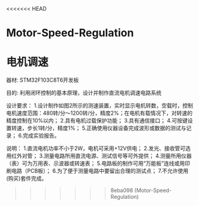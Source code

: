 <<<<<<< HEAD
# Motor-Speed-Regulation
电机调速
=======
器材:
	STM32F103C8T6开发板
	
目的:
	利用闭环控制的基本原理，设计并制作直流电机调速电路系统
	
设计要求：
	1.设计制作如图2所示的测速装置，实时显示电机转数，空载时，控制电机速度范围：480转/分～1200转/分，精度2%；在电机有载情况下，对转速的精度控制在10%以内；
	2.具有电机过载保护功能； 
	3.具有通信接口；
	4.可按键设置转速，步长1转/分，精度1%；
	5.正确使用仪器设备完成波形或数据的测试与记录；
	6.完成实验报告。

说明：
	1.直流电机功率不小于2W，电机可采用+12V供电；
	2.发光、接收管可选用红外对管；
	3.测量电路所用直流电源、测试信号等可外提供；
	4.测量所用仪器（表）可为万用表、示波器或转速表；
	5.电路板的制作可用“万能板”连线或用印刷电路（PCB板）；
	6.为了便于测量电路中要留出合理的测试点；
	7.不允许使用(购买)套件完成。

>>>>>>> 8eba098 (Motor-Speed-Regulation)
